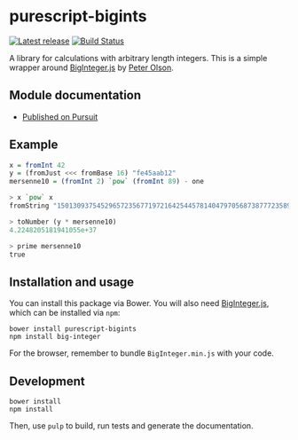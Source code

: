 # purescript-bigints

[![Latest release](http://img.shields.io/bower/v/purescript-bigints.svg)](https://github.com/sharkdp/purescript-bigints/releases)
[![Build Status](https://api.travis-ci.org/sharkdp/purescript-bigints.svg?branch=master)](https://travis-ci.org/sharkdp/purescript-bigints)

A library for calculations with arbitrary length integers.
This is a simple wrapper around [BigInteger.js](https://github.com/peterolson/BigInteger.js)
by [Peter Olson](https://github.com/peterolson).


## Module documentation

- [Published on Pursuit](http://pursuit.purescript.org/packages/purescript-bigints/)

## Example

```purescript
x = fromInt 42
y = (fromJust <<< fromBase 16) "fe45aab12"
mersenne10 = (fromInt 2) `pow` (fromInt 89) - one

> x `pow` x
fromString "150130937545296572356771972164254457814047970568738777235893533016064"

> toNumber (y * mersenne10)
4.2248205181941055e+37

> prime mersenne10
true
```

## Installation and usage
You can install this package via Bower. You will also need [BigInteger.js](https://github.com/peterolson/BigInteger.js), which can be installed via `npm`:
```
bower install purescript-bigints
npm install big-integer
```
For the browser, remember to bundle `BigInteger.min.js` with your code.

## Development
```
bower install
npm install
```
Then, use `pulp` to build, run tests and generate the documentation.
